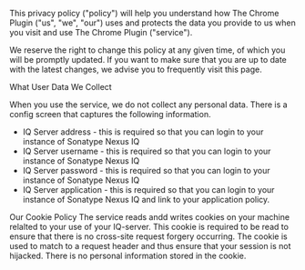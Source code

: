 This privacy policy ("policy") will help you understand how The Chrome Plugin ("us", "we", "our") uses and protects the data you provide to us when you visit and use The Chrome Plugin ("service").

We reserve the right to change this policy at any given time, of which you will be promptly updated. If you want to make sure that you are up to date with the latest changes, we advise you to frequently visit this page.

What User Data We Collect

When you use the service, we do not collect any personal data. There is a config screen that captures the following information.

- IQ Server address - this is required so that you can login to your instance of Sonatype Nexus IQ
- IQ Server username - this is required so that you can login to your instance of Sonatype Nexus IQ
- IQ Server password - this is required so that you can login to your instance of Sonatype Nexus IQ
- IQ Server application - this is required so that you can login to your instance of Sonatype Nexus IQ and link to your application policy.

Our Cookie Policy
The service reads andd writes cookies on your machine relalted to your use of your IQ-server. This cookie is required to be read to ensure that there is no cross-site request forgery occurring. The cookie is used to match to a request header and thus ensure that your session is not hijacked. There is no personal information stored in the cookie.
